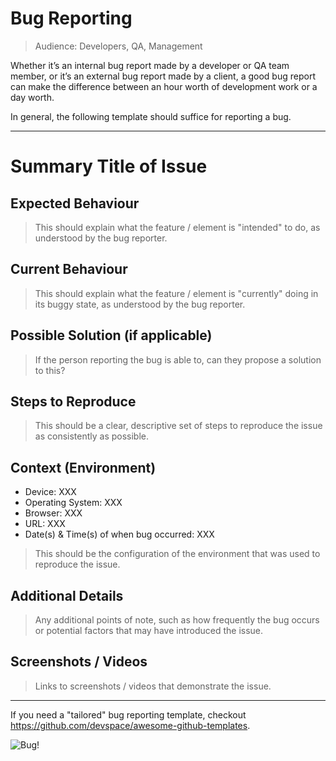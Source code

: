 # Bug Reporting

>Audience: Developers, QA, Management

Whether it’s an internal bug report made by a developer or QA team member, or it’s an external bug report made by a client, a good bug report can make the difference between an hour worth of development work or a day worth.

In general, the following template should suffice for reporting a bug.

---

# Summary Title of Issue

## Expected Behaviour
> This should explain what the feature / element is "intended" to do, as understood by the bug reporter.

## Current Behaviour
> This should explain what the feature / element is "currently" doing in its buggy state, as understood by the bug reporter.

## Possible Solution (if applicable)
> If the person reporting the bug is able to, can they propose a solution to this?

## Steps to Reproduce
> This should be a clear, descriptive set of steps to reproduce the issue as consistently as possible.

## Context (Environment)

 - Device: XXX
 - Operating System: XXX
 - Browser: XXX
 - URL: XXX
 - Date(s) & Time(s) of when bug occurred: XXX

> This should be the configuration of the environment that was used to reproduce the issue.

## Additional Details

> Any additional points of note, such as how frequently the bug occurs or potential factors that may have introduced the issue.

## Screenshots / Videos

> Links to screenshots / videos that demonstrate the issue.

---

If you need a "tailored" bug reporting template, checkout https://github.com/devspace/awesome-github-templates.

![Bug!](http://i.imgur.com/ZjiFJ3D.gif)

